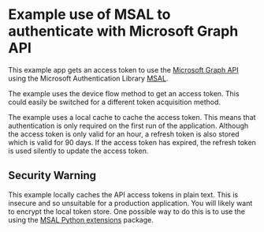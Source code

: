 # Example use of MSAL to authenticate with Microsoft Graph API

This example app gets an access token to use the 
[Microsoft Graph API](https://docs.microsoft.com/en-us/graph/use-the-api) using the Microsoft Authentication Library 
[MSAL](https://docs.microsoft.com/en-us/azure/active-directory/develop/msal-overview).

The example uses the device flow method to get an access token. This could easily be switched for a different token
acquisition method.

The example uses a local cache to cache the access token. This means that authentication is only required on the first
run of the application. Although the access token is only valid for an hour, a refresh token is also stored which is
valid for 90 days. If the access token has expired, the refresh token is used silently to update the access token.

## Security Warning
This example locally caches the API access tokens in plain text. This is insecure and so unsuitable for a 
production application. You will likely want to encrypt the local token store. One possible way to do this is to use 
the using the [MSAL Python extensions](https://github.com/AzureAD/microsoft-authentication-extensions-for-python) 
package.
